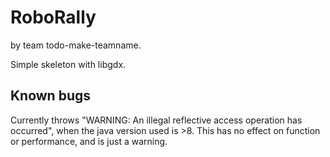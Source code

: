 # RoboRally

by team todo-make-teamname.

Simple skeleton with libgdx.
 
## Known bugs
Currently throws "WARNING: An illegal reflective access operation has occurred", 
when the java version used is >8. This has no effect on function or performance, and is just a warning.

